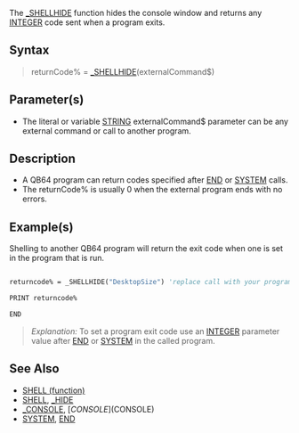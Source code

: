 The [_SHELLHIDE](_SHELLHIDE) function hides the console window and returns any [INTEGER](INTEGER) code sent when a program exits.

## Syntax

> returnCode% = [_SHELLHIDE](_SHELLHIDE)(externalCommand$)

## Parameter(s)

* The literal or variable [STRING](STRING) externalCommand$ parameter can be any external command or call to another program.

## Description

* A QB64 program can return codes specified after [END](END) or [SYSTEM](SYSTEM) calls.
* The returnCode% is usually 0 when the external program ends with no errors.

## Example(s)

Shelling to another QB64 program will return the exit code when one is set in the  program that is run.

```vb

returncode% = _SHELLHIDE("DesktopSize") 'replace call with your program EXE

PRINT returncode%

END 

```

> *Explanation:* To set a program exit code use an [INTEGER](INTEGER) parameter value after [END](END) or [SYSTEM](SYSTEM) in the called program. 

## See Also

* [SHELL (function)](SHELL-(function))
* [SHELL](SHELL), [_HIDE](_HIDE)
* [_CONSOLE](_CONSOLE), [$CONSOLE]($CONSOLE)
* [SYSTEM](SYSTEM), [END](END)
